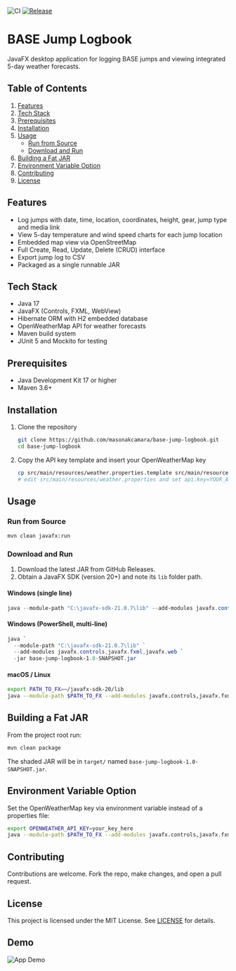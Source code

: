 ![CI](https://github.com/masonakcamara/base-jump-logbook/actions/workflows/ci.yml/badge.svg)
[![Release](https://img.shields.io/github/v/release/masonakcamara/base-jump-logbook)](https://github.com/masonakcamara/base-jump-logbook/releases)

# BASE Jump Logbook

JavaFX desktop application for logging BASE jumps and viewing integrated 5-day weather forecasts.

## Table of Contents

1. [Features](#features)
2. [Tech Stack](#tech-stack)
3. [Prerequisites](#prerequisites)
4. [Installation](#installation)
5. [Usage](#usage)  
   - [Run from Source](#run-from-source)  
   - [Download and Run](#download-and-run)  
6. [Building a Fat JAR](#building-a-fat-jar)
7. [Environment Variable Option](#environment-variable-option)
8. [Contributing](#contributing)
9. [License](#license)

## Features

- Log jumps with date, time, location, coordinates, height, gear, jump type and media link
- View 5-day temperature and wind speed charts for each jump location
- Embedded map view via OpenStreetMap
- Full Create, Read, Update, Delete (CRUD) interface
- Export jump log to CSV
- Packaged as a single runnable JAR

## Tech Stack

- Java 17  
- JavaFX (Controls, FXML, WebView)  
- Hibernate ORM with H2 embedded database  
- OpenWeatherMap API for weather forecasts  
- Maven build system  
- JUnit 5 and Mockito for testing

## Prerequisites

- Java Development Kit 17 or higher  
- Maven 3.6+  

## Installation

1. Clone the repository  
   ```bash
   git clone https://github.com/masonakcamara/base-jump-logbook.git
   cd base-jump-logbook
   ```  
2. Copy the API key template and insert your OpenWeatherMap key  
   ```bash
   cp src/main/resources/weather.properties.template src/main/resources/weather.properties
   # edit src/main/resources/weather.properties and set api.key=YOUR_API_KEY
   ```

## Usage

### Run from Source

```bash
mvn clean javafx:run
```

### Download and Run

1. Download the latest JAR from GitHub Releases.  
2. Obtain a JavaFX SDK (version 20+) and note its `lib` folder path.

#### Windows (single line)

```powershell
java --module-path "C:\javafx-sdk-21.0.7\lib" --add-modules javafx.controls,javafx.fxml,javafx.web -jar base-jump-logbook-1.0-SNAPSHOT.jar
```

#### Windows (PowerShell, multi-line)

```powershell
java `
  --module-path "C:\javafx-sdk-21.0.7\lib" `
  --add-modules javafx.controls,javafx.fxml,javafx.web `
  -jar base-jump-logbook-1.0-SNAPSHOT.jar
```

#### macOS / Linux

```bash
export PATH_TO_FX=~/javafx-sdk-20/lib
java --module-path $PATH_TO_FX --add-modules javafx.controls,javafx.fxml,javafx.web -jar base-jump-logbook-1.0-SNAPSHOT.jar
```

## Building a Fat JAR

From the project root run:

```bash
mvn clean package
```

The shaded JAR will be in `target/` named `base-jump-logbook-1.0-SNAPSHOT.jar`.

## Environment Variable Option

Set the OpenWeatherMap key via environment variable instead of a properties file:

```bash
export OPENWEATHER_API_KEY=your_key_here
java --module-path $PATH_TO_FX --add-modules javafx.controls,javafx.fxml,javafx.web -jar base-jump-logbook-1.0-SNAPSHOT.jar
```

## Contributing

Contributions are welcome. Fork the repo, make changes, and open a pull request.

## License

This project is licensed under the MIT License. See [LICENSE](LICENSE) for details.

## Demo

![App Demo](docs/demo.png)
